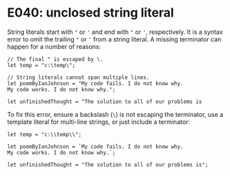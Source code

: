 # E040: unclosed string literal

String literals start with `"` or `'` and end with `"` or `'`, respectively.
It is a syntax error to omit the trailing `"` or `'` from a string literal. A
missing terminator can happen for a number of reasons:

    // The final " is escaped by \.
    let temp = "c:\temp\";

    // String literals cannot span multiple lines.
    let poemByIanJohnson = "My code fails. I do not know why.
    My code works. I do not know why.";

    let unfinishedThought = "The solution to all of our problems is

To fix this error, ensure a backslash (`\`) is not escaping the terminator,
use a template literal for multi-line strings, or just include a terminator:

    let temp = "c:\\temp\\";

    let poemByIanJohnson = `My code fails. I do not know why.
    My code works. I do not know why.`;

    let unfinishedThought = "The solution to all of our problems is";
